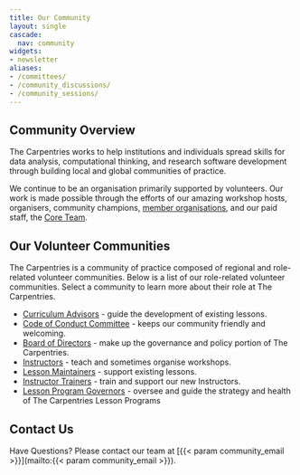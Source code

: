 ```yaml
---
title: Our Community
layout: single
cascade:
  nav: community
widgets:
- newsletter
aliases:
- /committees/
- /community_discussions/
- /community_sessions/
---
```


## Community Overview

The Carpentries works to help institutions and individuals spread skills for data analysis, computational thinking, and research software development through building local and global communities of practice.

We continue to be an organisation primarily supported by volunteers. Our work is made possible through the efforts of our amazing workshop hosts, organisers, community champions, [member organisations](/support/membership/member-list/), and our paid staff, the [Core Team](/about-us/team/).

## Our Volunteer Communities

The Carpentries is a community of practice composed of regional and role-related volunteer communities. Below is a list of our role-related volunteer communities. Select a community to learn more about their role at The Carpentries.

- [Curriculum Advisors](/community/curriculum_advisors/) - guide the development of existing lessons.
- [Code of Conduct Committee](/community/coc_ctte) - keeps our community friendly and welcoming.
- [Board of Directors](/about-us/governance/) - make up the governance and policy portion of The Carpentries.
- [Instructors](/community/instructors) - teach and sometimes organise workshops.
- [Lesson Maintainers](/community/maintainers) - support existing lessons.
- [Instructor Trainers](/community/instructor-trainers) - train and support our new Instructors.
- [Lesson Program Governors](/community/lesson_program_governors/) - oversee and guide the strategy and health of The Carpentries Lesson Programs


## Contact Us
Have Questions? Please contact our team at [{{< param community_email >}}](mailto:{{< param community_email >}}).
